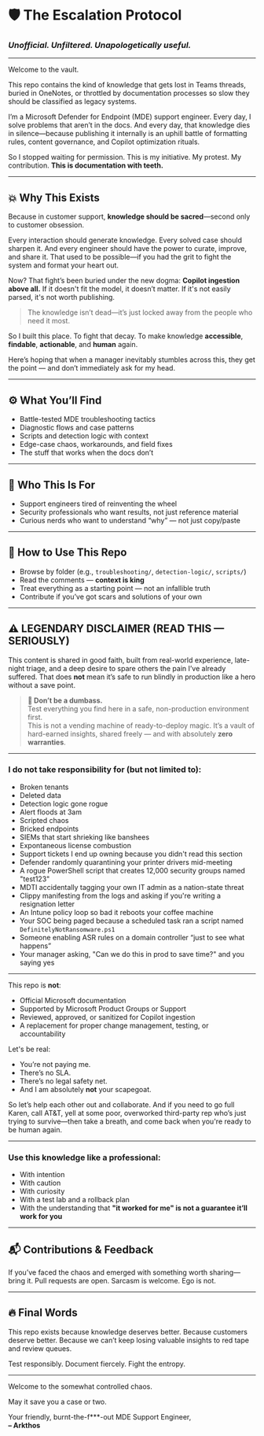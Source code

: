 # 🛡️ The Escalation Protocol  
### _Unofficial. Unfiltered. Unapologetically useful._

---

Welcome to the vault.  

This repo contains the kind of knowledge that gets lost in Teams threads, buried in OneNotes, or throttled by documentation processes so slow they should be classified as legacy systems.

I’m a Microsoft Defender for Endpoint (MDE) support engineer. Every day, I solve problems that aren’t in the docs. And every day, that knowledge dies in silence—because publishing it internally is an uphill battle of formatting rules, content governance, and Copilot optimization rituals.

So I stopped waiting for permission. This is my initiative. My protest. My contribution. **This is documentation with teeth.**

---

## 💥 Why This Exists

Because in customer support, **knowledge should be sacred**—second only to customer obsession.

Every interaction should generate knowledge. Every solved case should sharpen it. And every engineer should have the power to curate, improve, and share it. That used to be possible—if you had the grit to fight the system and format your heart out.

Now? That fight’s been buried under the new dogma: **Copilot ingestion above all.**  If it doesn't fit the model, it doesn’t matter. If it's not easily parsed, it's not worth publishing.

> The knowledge isn’t dead—it’s just locked away from the people who need it most.

So I built this place.  To fight that decay.  To make knowledge **accessible**, **findable**, **actionable**, and **human** again.

Here’s hoping that when a manager inevitably stumbles across this, they get the point —  and don’t immediately ask for my head.

---

## ⚙️ What You’ll Find

- Battle-tested MDE troubleshooting tactics
- Diagnostic flows and case patterns
- Scripts and detection logic with context
- Edge-case chaos, workarounds, and field fixes
- The stuff that works when the docs don’t

---

## 🧠 Who This Is For

- Support engineers tired of reinventing the wheel
- Security professionals who want results, not just reference material
- Curious nerds who want to understand “why” — not just copy/paste

---

## 🧭 How to Use This Repo

- Browse by folder (e.g., `troubleshooting/`, `detection-logic/`, `scripts/`)
- Read the comments — **context is king**
- Treat everything as a starting point — not an infallible truth
- Contribute if you’ve got scars and solutions of your own

---

## ⚠️ LEGENDARY DISCLAIMER (READ THIS — SERIOUSLY)

This content is shared in good faith, built from real-world experience, late-night triage, and a deep desire to spare others the pain I’ve already suffered. That does **not** mean it’s safe to run blindly in production like a hero without a save point.

> **🧯 Don’t be a dumbass.**  
> Test everything you find here in a safe, non-production environment first.  
> This is not a vending machine of ready-to-deploy magic. It’s a vault of hard-earned insights, shared freely — and with absolutely **zero warranties**.

---

### I do **not** take responsibility for (but not limited to):

- Broken tenants  
- Deleted data  
- Detection logic gone rogue  
- Alert floods at 3am  
- Scripted chaos  
- Bricked endpoints  
- SIEMs that start shrieking like banshees  
- Expontaneous license combustion  
- Support tickets I end up owning because you didn't read this section  
- Defender randomly quarantining your printer drivers mid-meeting  
- A rogue PowerShell script that creates 12,000 security groups named "test123"  
- MDTI accidentally tagging your own IT admin as a nation-state threat  
- Clippy manifesting from the logs and asking if you're writing a resignation letter  
- An Intune policy loop so bad it reboots your coffee machine  
- Your SOC being paged because a scheduled task ran a script named `DefinitelyNotRansomware.ps1`  
- Someone enabling ASR rules on a domain controller “just to see what happens”  
- Your manager asking, "Can we do this in prod to save time?" and you saying yes  

---

This repo is **not**:
- Official Microsoft documentation  
- Supported by Microsoft Product Groups or Support  
- Reviewed, approved, or sanitized for Copilot ingestion  
- A replacement for proper change management, testing, or accountability

Let's be real:
- You’re not paying me.  
- There’s no SLA.  
- There’s no legal safety net.  
- And I am absolutely **not** your scapegoat.

So let’s help each other out and collaborate. And if you need to go full Karen, call AT&T, yell at some poor, overworked third-party rep who’s just trying to survive—then take a breath, and come back when you're ready to be human again.

---

### Use this knowledge like a professional:

- With intention  
- With caution  
- With curiosity  
- With a test lab and a rollback plan  
- With the understanding that **"it worked for me" is not a guarantee it’ll work for you**

---

## 📬 Contributions & Feedback

If you’ve faced the chaos and emerged with something worth sharing—bring it.  Pull requests are open. Sarcasm is welcome. Ego is not.

---

## 🔥 Final Words

This repo exists because knowledge deserves better.  Because customers deserve better.  Because we can’t keep losing valuable insights to red tape and review queues.

Test responsibly.  Document fiercely.  Fight the entropy.

---

Welcome to the somewhat controlled chaos.

May it save you a case or two.

Your friendly, burnt-the-f***-out MDE Support Engineer,  
**– Arkthos**
